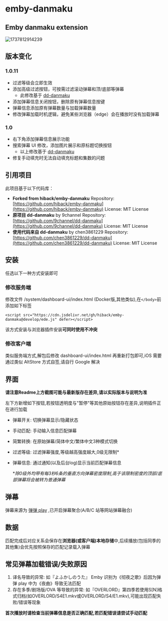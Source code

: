 # emby-danmaku

## Emby danmaku extension

![1737812914239](images/README/1737812914239.png)

## 版本变化

### 1.0.11

- 过滤等级会立即生效
- 添加高级过滤按钮，可按需过滤滚动弹幕和顶/底部等弹幕
  - 此修改基于 [dd-danmaku](https://github.com/chen3861229/dd-danmaku)
- 添加弹幕信息关闭按钮，删除原有弹幕信息按键
- 弹幕信息添加原有弹幕数量与加载弹幕数量
- 修改弹幕加载时机逻辑，避免某些浏览器（edge）会在播放时没有加载弹幕

### 1.0

- 右下角添加弹幕信息展示功能
- 搜索弹幕 UI 修改，添加图片展示和原标题切换按钮
  - 以上修改基于 [dd-danmaku](https://github.com/chen3861229/dd-danmaku)
- 修复手动填充时无法自动填充标题和集数的问题

## 引用项目

此项目基于以下代码库：

- **Forked from hiback/emby-danmaku**
  Repository: [https://github.com/hiback/emby-danmaku](https://github.com/hiback/emby-danmaku)
  License: MIT License
- **原项目 dd-danmaku** by 9channel
  Repository: [https://github.com/9channel/dd-danmaku](https://github.com/9channel/dd-danmaku)
  License: MIT License
- **使用代码来自 dd-danmaku** by chen3861229
  Repository: [https://github.com/chen3861229/dd-danmaku](https://github.com/chen3861229/dd-danmaku)
  License: MIT License

## 安装

任选以下一种方式安装即可

### 修改服务端

修改文件 /system/dashboard-ui/index.html (Docker版,其他类似),在`</body>`前添加如下标签

```
<script src="https://cdn.jsdelivr.net/gh/hiback/emby-danmaku@develop/ede.js" defer></script>
```

该方式安装与浏览器插件安装**可同时使用不冲突**

### 修改客户端

类似服务端方式,解包后修改 dashboard-ui/index.html 再重新打包即可,iOS 需要通过类似 AltStore 方式自签,请自行 Google 解决

## 界面

**请注意Readme上方截图可能与最新版存在差异,请以实际版本与说明为准**

左下方新增如下按钮,若按钮透明度与"暂停"等其他原始按钮存在差异,说明插件正在进行加载

- 弹幕开关: 切换弹幕显示/隐藏状态
- 手动匹配: 手动输入信息匹配弹幕
- 简繁转换: 在原始弹幕/简体中文/繁体中文3种模式切换
- 过滤等级: 过滤弹幕强度,等级越高强度越大,0级无限制*
- 弹幕信息: 通过通知(以及后台log)显示当前匹配弹幕信息

  **除0级外均带有每3秒6条的垂直方向弹幕密度限制,高于该限制密度的顶部/底部弹幕将会被转为普通弹幕*

## 弹幕

弹幕来源为 [弹弹 play](https://www.dandanplay.com/) ,已开启弹幕聚合(A/B/C 站等网站弹幕融合)

## 数据

匹配完成后对应关系会保存在**浏览器(或客户端)本地存储**中,后续播放(包括同季的其他集)会优先按照保存的匹配记录载入弹幕

## 常见弹幕加载错误/失败原因

1. 译名导致的异常: 如『よふかしのうた』 Emby 识别为《彻夜之歌》后因为弹弹 play 中为《夜曲》导致无法匹配
2. 存在多季/剧场版/OVA 等导致的异常: 如『OVERLORD』第四季若使用S[N]格式归档(如OVERLORD/S4E1.mkv或OVERLORD/S4/E1.mkv),可能出现匹配失败/错误等现象

**首次播放时请检查当前弹幕信息是否正确匹配,若匹配错误请尝试手动匹配**
